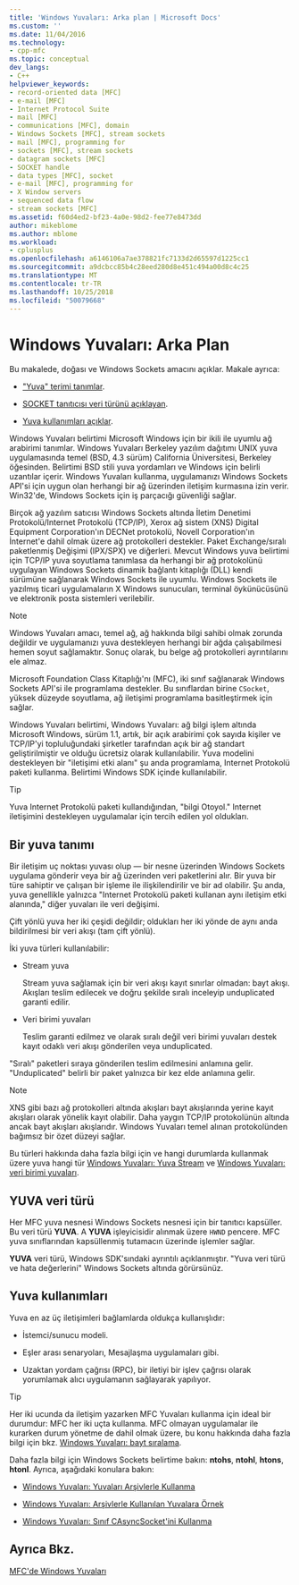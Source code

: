 ```yaml
---
title: 'Windows Yuvaları: Arka plan | Microsoft Docs'
ms.custom: ''
ms.date: 11/04/2016
ms.technology:
- cpp-mfc
ms.topic: conceptual
dev_langs:
- C++
helpviewer_keywords:
- record-oriented data [MFC]
- e-mail [MFC]
- Internet Protocol Suite
- mail [MFC]
- communications [MFC], domain
- Windows Sockets [MFC], stream sockets
- mail [MFC], programming for
- sockets [MFC], stream sockets
- datagram sockets [MFC]
- SOCKET handle
- data types [MFC], socket
- e-mail [MFC], programming for
- X Window servers
- sequenced data flow
- stream sockets [MFC]
ms.assetid: f60d4ed2-bf23-4a0e-98d2-fee77e8473dd
author: mikeblome
ms.author: mblome
ms.workload:
- cplusplus
ms.openlocfilehash: a6146106a7ae378821fc7133d2d65597d1225cc1
ms.sourcegitcommit: a9dcbcc85b4c28eed280d8e451c494a00d8c4c25
ms.translationtype: MT
ms.contentlocale: tr-TR
ms.lasthandoff: 10/25/2018
ms.locfileid: "50079668"
---
```

# <a name="windows-sockets-background"></a>Windows Yuvaları: Arka Plan

Bu makalede, doğası ve Windows Sockets amacını açıklar. Makale ayrıca:

- ["Yuva" terimi tanımlar](#_core_definition_of_a_socket).

- [SOCKET tanıtıcısı veri türünü açıklayan](#_core_the_socket_data_type).

- [Yuva kullanımları açıklar](#_core_uses_for_sockets).

Windows Yuvaları belirtimi Microsoft Windows için bir ikili ile uyumlu ağ arabirimi tanımlar. Windows Yuvaları Berkeley yazılım dağıtımı UNIX yuva uygulamasında temel (BSD, 4.3 sürüm) California Üniversitesi, Berkeley öğesinden. Belirtimi BSD stili yuva yordamları ve Windows için belirli uzantılar içerir. Windows Yuvaları kullanma, uygulamanızı Windows Sockets API'si için uygun olan herhangi bir ağ üzerinden iletişim kurmasına izin verir. Win32'de, Windows Sockets için iş parçacığı güvenliği sağlar.

Birçok ağ yazılım satıcısı Windows Sockets altında İletim Denetimi Protokolü/Internet Protokolü (TCP/IP), Xerox ağ sistem (XNS) Digital Equipment Corporation'ın DECNet protokolü, Novell Corporation'ın İnternet'e dahil olmak üzere ağ protokolleri destekler. Paket Exchange/sıralı paketlenmiş Değişimi (IPX/SPX) ve diğerleri. Mevcut Windows yuva belirtimi için TCP/IP yuva soyutlama tanımlasa da herhangi bir ağ protokolünü uygulayan Windows Sockets dinamik bağlantı kitaplığı (DLL) kendi sürümüne sağlanarak Windows Sockets ile uyumlu. Windows Sockets ile yazılmış ticari uygulamaların X Windows sunucuları, terminal öykünücüsünü ve elektronik posta sistemleri verilebilir.

> [!NOTE]
>  Windows Yuvaları amacı, temel ağ, ağ hakkında bilgi sahibi olmak zorunda değildir ve uygulamanızı yuva destekleyen herhangi bir ağda çalışabilmesi hemen soyut sağlamaktır. Sonuç olarak, bu belge ağ protokolleri ayrıntılarını ele almaz.

Microsoft Foundation Class Kitaplığı'nı (MFC), iki sınıf sağlanarak Windows Sockets API'si ile programlama destekler. Bu sınıflardan birine `CSocket`, yüksek düzeyde soyutlama, ağ iletişimi programlama basitleştirmek için sağlar.

Windows Yuvaları belirtimi, Windows Yuvaları: ağ bilgi işlem altında Microsoft Windows, sürüm 1.1, artık, bir açık arabirimi çok sayıda kişiler ve TCP/IP'yi topluluğundaki şirketler tarafından açık bir ağ standart geliştirilmiştir ve olduğu ücretsiz olarak kullanılabilir. Yuva modelini destekleyen bir "iletişimi etki alanı" şu anda programlama, Internet Protokolü paketi kullanma. Belirtimi Windows SDK içinde kullanılabilir.

> [!TIP]
>  Yuva Internet Protokolü paketi kullandığından, "bilgi Otoyol." Internet iletişimini destekleyen uygulamalar için tercih edilen yol oldukları.

##  <a name="_core_definition_of_a_socket"></a> Bir yuva tanımı

Bir iletişim uç noktası yuvası olup — bir nesne üzerinden Windows Sockets uygulama gönderir veya bir ağ üzerinden veri paketlerini alır. Bir yuva bir türe sahiptir ve çalışan bir işleme ile ilişkilendirilir ve bir ad olabilir. Şu anda, yuva genellikle yalnızca "Internet Protokolü paketi kullanan aynı iletişim etki alanında," diğer yuvaları ile veri değişimi.

Çift yönlü yuva her iki çeşidi değildir; oldukları her iki yönde de aynı anda bildirilmesi bir veri akışı (tam çift yönlü).

İki yuva türleri kullanılabilir:

- Stream yuva

   Stream yuva sağlamak için bir veri akışı kayıt sınırlar olmadan: bayt akışı. Akışları teslim edilecek ve doğru şekilde sıralı inceleyip unduplicated garanti edilir.

- Veri birimi yuvaları

   Teslim garanti edilmez ve olarak sıralı değil veri birimi yuvaları destek kayıt odaklı veri akışı gönderilen veya unduplicated.

"Sıralı" paketleri sıraya gönderilen teslim edilmesini anlamına gelir. "Unduplicated" belirli bir paket yalnızca bir kez elde anlamına gelir.

> [!NOTE]
>  XNS gibi bazı ağ protokolleri altında akışları bayt akışlarında yerine kayıt akışları olarak yönelik kayıt olabilir. Daha yaygın TCP/IP protokolünün altında ancak bayt akışları akışlarıdır. Windows Yuvaları temel alınan protokolünden bağımsız bir özet düzeyi sağlar.

Bu türleri hakkında daha fazla bilgi için ve hangi durumlarda kullanmak üzere yuva hangi tür [Windows Yuvaları: Yuva Stream](../mfc/windows-sockets-stream-sockets.md) ve [Windows Yuvaları: veri birimi yuvaları](../mfc/windows-sockets-datagram-sockets.md).

##  <a name="_core_the_socket_data_type"></a> YUVA veri türü

Her MFC yuva nesnesi Windows Sockets nesnesi için bir tanıtıcı kapsüller. Bu veri türü **YUVA**. A **YUVA** işleyicisidir alınmak üzere `HWND` pencere. MFC yuva sınıflarından kapsüllenmiş tutamacın üzerinde işlemler sağlar.

**YUVA** veri türü, Windows SDK'sındaki ayrıntılı açıklanmıştır. "Yuva veri türü ve hata değerlerini" Windows Sockets altında görürsünüz.

##  <a name="_core_uses_for_sockets"></a> Yuva kullanımları

Yuva en az üç iletişimleri bağlamlarda oldukça kullanışlıdır:

- İstemci/sunucu modeli.

- Eşler arası senaryoları, Mesajlaşma uygulamaları gibi.

- Uzaktan yordam çağrısı (RPC), bir iletiyi bir işlev çağrısı olarak yorumlamak alıcı uygulamanın sağlayarak yapılıyor.

> [!TIP]
>  Her iki ucunda da iletişim yazarken MFC Yuvaları kullanma için ideal bir durumdur: MFC her iki uçta kullanma. MFC olmayan uygulamalar ile kurarken durum yönetme de dahil olmak üzere, bu konu hakkında daha fazla bilgi için bkz. [Windows Yuvaları: bayt sıralama](../mfc/windows-sockets-byte-ordering.md).

Daha fazla bilgi için Windows Sockets belirtime bakın: **ntohs**, **ntohl**, **htons**, **htonl**. Ayrıca, aşağıdaki konulara bakın:

- [Windows Yuvaları: Yuvaları Arşivlerle Kullanma](../mfc/windows-sockets-using-sockets-with-archives.md)

- [Windows Yuvaları: Arşivlerle Kullanılan Yuvalara Örnek](../mfc/windows-sockets-example-of-sockets-using-archives.md)

- [Windows Yuvaları: Sınıf CAsyncSocket'ini Kullanma](../mfc/windows-sockets-using-class-casyncsocket.md)

## <a name="see-also"></a>Ayrıca Bkz.

[MFC'de Windows Yuvaları](../mfc/windows-sockets-in-mfc.md)

